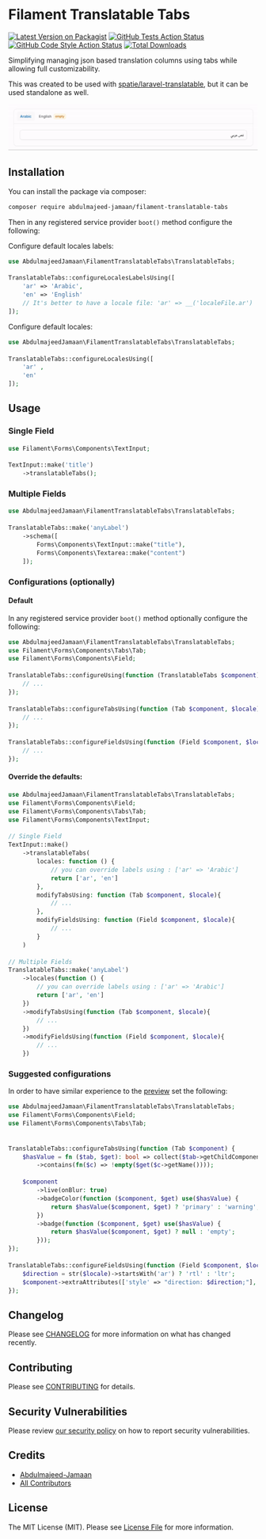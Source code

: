 # Filament Translatable Tabs

[![Latest Version on Packagist](https://img.shields.io/packagist/v/abdulmajeed-jamaan/filament-translatable-tabs.svg?style=flat-square)](https://packagist.org/packages/abdulmajeed-jamaan/filament-translatable-tabs)
[![GitHub Tests Action Status](https://img.shields.io/github/actions/workflow/status/abdulmajeed-jamaan/filament-translatable-tabs/run-tests.yml?branch=main&label=tests&style=flat-square)](https://github.com/abdulmajeed-jamaan/filament-translatable-tabs/actions?query=workflow%3Arun-tests+branch%3Amain)
[![GitHub Code Style Action Status](https://img.shields.io/github/actions/workflow/status/abdulmajeed-jamaan/filament-translatable-tabs/fix-php-code-style-issues.yml?branch=main&label=code%20style&style=flat-square)](https://github.com/abdulmajeed-jamaan/filament-translatable-tabs/actions?query=workflow%3A"fix+php+code+style+issues"+branch%3Amain)
[![Total Downloads](https://img.shields.io/packagist/dt/abdulmajeed-jamaan/filament-translatable-tabs.svg?style=flat-square)](https://packagist.org/packages/abdulmajeed-jamaan/filament-translatable-tabs)

Simplifying managing json based translation columns using tabs while allowing full customizability.

This was created to be used with [spatie/laravel-translatable](https://github.com/spatie/laravel-translatable), but it can be used standalone as well.

![Preview](./art/preview.gif)

## Installation

You can install the package via composer:

```bash
composer require abdulmajeed-jamaan/filament-translatable-tabs
```

Then in any registered service provider `boot()` method configure the following:

Configure default locales labels:

```php
use AbdulmajeedJamaan\FilamentTranslatableTabs\TranslatableTabs;

TranslatableTabs::configureLocalesLabelsUsing([
    'ar' => 'Arabic',
    'en' => 'English'
    // It's better to have a locale file: 'ar' => __('localeFile.ar')
]);
```

Configure default locales:

```php
use AbdulmajeedJamaan\FilamentTranslatableTabs\TranslatableTabs;

TranslatableTabs::configureLocalesUsing([
    'ar' ,
    'en' 
]);
```

## Usage

### Single Field

```php
use Filament\Forms\Components\TextInput;

TextInput::make('title')
    ->translatableTabs();
```

### Multiple Fields

```php
use AbdulmajeedJamaan\FilamentTranslatableTabs\TranslatableTabs;

TranslatableTabs::make('anyLabel')
    ->schema([
        Forms\Components\TextInput::make("title"),
        Forms\Components\Textarea::make("content")
    ]);
```

### Configurations (optionally)

#### Default

In any registered service provider `boot()` method optionally configure the following:

```php
use AbdulmajeedJamaan\FilamentTranslatableTabs\TranslatableTabs;
use Filament\Forms\Components\Tabs\Tab;
use Filament\Forms\Components\Field;

TranslatableTabs::configureUsing(function (TranslatableTabs $component){
    // ...
});

TranslatableTabs::configureTabsUsing(function (Tab $component, $locale){
    // ...
});

TranslatableTabs::configureFieldsUsing(function (Field $component, $locale){
    // ...
});
```

#### Override the defaults:

```php
use AbdulmajeedJamaan\FilamentTranslatableTabs\TranslatableTabs;
use Filament\Forms\Components\Field;
use Filament\Forms\Components\Tabs\Tab;
use Filament\Forms\Components\TextInput;

// Single Field
TextInput::make()
    ->translatableTabs(
        locales: function () {
            // you can override labels using : ['ar' => 'Arabic']
            return ['ar', 'en']
        },
        modifyTabsUsing: function (Tab $component, $locale){
            // ...
        },
        modifyFieldsUsing: function (Field $component, $locale){
            // ...
        } 
    )

// Multiple Fields
TranslatableTabs::make('anyLabel')
    ->locales(function () {
        // you can override labels using : ['ar' => 'Arabic']
        return ['ar', 'en']
    })
    ->modifyTabsUsing(function (Tab $component, $locale){
        // ...
    })
    ->modifyFieldsUsing(function (Field $component, $locale){
        // ...
    })
```

### Suggested configurations

In order to have similar experience to the [preview](#filament-translatable-tabs) set the following:

```php
use AbdulmajeedJamaan\FilamentTranslatableTabs\TranslatableTabs;
use Filament\Forms\Components\Field;
use Filament\Forms\Components\Tabs\Tab;


TranslatableTabs::configureTabsUsing(function (Tab $component) {
    $hasValue = fn ($tab, $get): bool => collect($tab->getChildComponents())
        ->contains(fn($c) => !empty($get($c->getName())));

    $component
        ->live(onBlur: true)
        ->badgeColor(function ($component, $get) use($hasValue) {
            return $hasValue($component, $get) ? 'primary' : 'warning';
        })
        ->badge(function ($component, $get) use($hasValue) {
            return $hasValue($component, $get) ? null : 'empty';
        }));
});

TranslatableTabs::configureFieldsUsing(function (Field $component, $locale) {
    $direction = str($locale)->startsWith('ar') ? 'rtl' : 'ltr'; 
    $component->extraAttributes(['style' => "direction: $direction;"], merge: true);
});
```


## Changelog

Please see [CHANGELOG](CHANGELOG.md) for more information on what has changed recently.

## Contributing

Please see [CONTRIBUTING](.github/CONTRIBUTING.md) for details.

## Security Vulnerabilities

Please review [our security policy](../../security/policy) on how to report security vulnerabilities.

## Credits

- [Abdulmajeed-Jamaan](https://github.com/Abdulmajeed-Jamaan)
- [All Contributors](../../contributors)

## License

The MIT License (MIT). Please see [License File](LICENSE.md) for more information.
